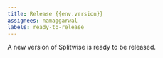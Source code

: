 ```yaml
---
title: Release {{env.version}}
assignees: namaggarwal
labels: ready-to-release
---
```


A new version of Splitwise is ready to be released.